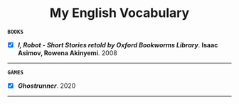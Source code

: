 <h1 align="center">My English Vocabulary</h1>

**`BOOKS`**
* [x] **_I, Robot - Short Stories retold by Oxford Bookworms Library_**. **Isaac Asimov, Rowena Akinyemi**. 2008

<hr>

**`GAMES`**
* [x] **_Ghostrunner_**. 2020

<hr>